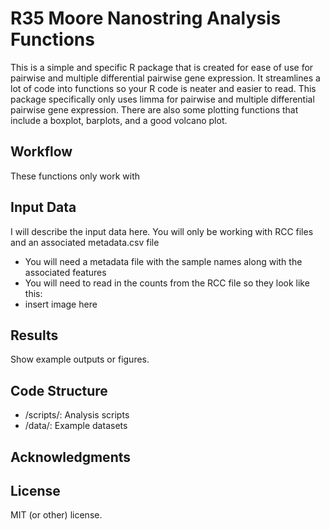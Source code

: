 # R35 Moore Nanostring Analysis Functions

This is a simple and specific R package that is created for ease of use for pairwise and 
multiple differential pairwise gene expression. It streamlines a lot of code into functions
so your R code is neater and easier to read. This package specifically only uses limma for pairwise
and multiple differential pairwise gene expression. There are also some plotting functions
that include a boxplot, barplots, and a good volcano plot. 

## Workflow

These functions only work with 


## Input Data

I will describe the input data here. You will only be working with RCC files and an associated metadata.csv file  
- You will need a metadata file with the sample names along with the associated features
- You will need to read in the counts from the RCC file so they look like this:
- insert image here


## Results

Show example outputs or figures.

## Code Structure

- /scripts/: Analysis scripts
- /data/: Example datasets

## Acknowledgments


## License

MIT (or other) license.
